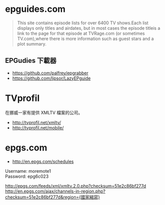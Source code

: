 # epguides.com

> This site contains episode lists for over 6400 TV shows.Each list displays only titles and airdates, but in most cases the episode titleis a link to the page for that episode at TVRage.com (or sometimes TV.com),where there is more information such as guest stars and a plot summary.

## EPGudies 下載器

- https://github.com/palfrey/epgrabber
- https://github.com/lipsor/LazyEPguide

# TVprofil

在挪威一家有提供 XMLTV 檔案的公司。

- http://tvprofil.net/xmltv/
- http://tvprofil.net/mobile/

# epgs.com

- http://en.epgs.com/schedules

Username: moremote1   
Password: epg6c023   

http://epgs.com/feeds/xml/xmltv.2.0.php?checksum=51e2c86bf277d
http://en.epgs.com/ajax/channels-in-region.php?checksum=51e2c86bf277d&region={國家縮寫}

